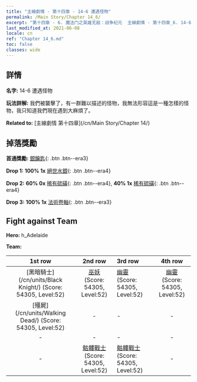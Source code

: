 ```yaml
---
title: "主線劇情 - 第十四章 - 14-6 遭遇怪物"
permalink: /Main Story/Chapter 14_6/
excerpt: "第十四章 - 6. 魔法门之英雄无敌：战争纪元  主線劇情 - 第十四章_6. 14-6 遭遇怪物"
last_modified_at: 2021-06-08
locale: cn
ref: "Chapter 14_6.md"
toc: false
classes: wide
---
```


## 詳情

 **名字:** 14-6 遭遇怪物

 **玩法詳解:** 我們被襲擊了，有一群難以描述的怪物，我無法形容這是一種怎樣的怪物，我只知道我們現在遇到大麻煩了。

 **Related to:** [主線劇情 第十四章](/cn/Main Story/Chapter 14/)

## 掉落獎勵

 **首通獎勵:** [銀鑰匙](/cn/Items/con_693/){: .btn .btn--era3}

 **Drop 1:** **100% 1x** [絕世水銀](/cn/Items/mat_49/){: .btn .btn--era4}

 **Drop 2:** **60% 0x** [稀有硫磺](/cn/Items/mat_43/){: .btn .btn--era4}, **40% 1x** [稀有硫磺](/cn/Items/mat_43/){: .btn .btn--era4}

 **Drop 3:** **100% 1x** [法術卷軸](/cn/Items/con_694/){: .btn .btn--era3}


## Fight against Team
 **Hero:** h_Adelaide

 **Team:**


  | 1st row | 2nd row | 3rd row | 4th row |
  |:----:|:----:|:----|:----:|
  | [黑暗騎士](/cn/units/Black Knight/) (Score: 54305, Level:52)  | [巫妖](/cn/units/Lich/) (Score: 54305, Level:52)  | [幽靈](/cn/units/Wight/) (Score: 54305, Level:52)  | [幽靈](/cn/units/Wight/) (Score: 54305, Level:52)  |
  | [殭屍](/cn/units/Walking Dead/) (Score: 54305, Level:52)  | - | - | - |
  | - | - | - | - |
  | - | [骷髏戰士](/cn/units/Skeleton/) (Score: 54305, Level:52)  | [骷髏戰士](/cn/units/Skeleton/) (Score: 54305, Level:52)  | - |



